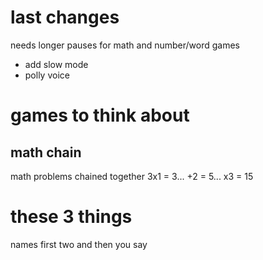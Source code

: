 # last changes
needs longer pauses for math and number/word games

* add slow mode
* polly voice

# games to think about
## math chain
math problems chained together
3x1 = 3... +2 = 5... x3 = 15

# these 3 things
names first two and then you say
